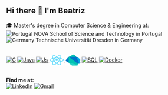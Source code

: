 ## Hi there 👋 I'm Beatriz

🎓 Master's degree in Computer Science & Engineering at: <br>
<tab><img
  src="https://flagcdn.com/16x12/pt.png"
  srcset="https://flagcdn.com/32x24/pt.png 2x,
    https://flagcdn.com/48x36/pt.png 3x"
  width="16"
  height="12"
  alt="Portugal"> NOVA School of Science and Technology in Portugal <br>
<tab><img
  src="https://flagcdn.com/16x12/de.png"
  srcset="https://flagcdn.com/32x24/de.png 2x,
    https://flagcdn.com/48x36/de.png 3x"
  width="16"
  height="12"
  alt="Germany"> Technische Universität Dresden in Germany <br>

<div style="display: inline-block"><br>
  <a href="https://learn.microsoft.com/en-us/cpp/c-language/?view=msvc-170">
    <img align="center" alt="C" height="30" width="40" src="https://cdn.jsdelivr.net/gh/devicons/devicon/icons/c/c-original.svg">
  </a><a href="https://docs.oracle.com/en/java/javase/19/docs/api/index.html" >
    <img align="center" alt="Java" height="30" width="40" src="https://cdn.jsdelivr.net/gh/devicons/devicon/icons/java/java-original.svg">
  </a><a href="https://devdocs.io/javascript/" >
    <img align="center" alt="Js" height="30" width="40" src="https://cdn.jsdelivr.net/gh/devicons/devicon/icons/javascript/javascript-original.svg">
  </a><a href="https://react.dev/learn" >
    <img align="center" alt="React" height="30" width="40" src="https://github.com/devicons/devicon/blob/v2.15.1/icons/react/react-original.svg">
  </a><a href="https://dart.dev/guides" >
    <img align="center" alt="Dart" height="30" width="40" src="https://github.com/devicons/devicon/blob/v2.15.1/icons/dart/dart-original.svg">
  </a><a href="https://www.mysql.com/" >
    <img align="center" alt="SQL" height="30" width="40" src="https://cdn.jsdelivr.net/gh/devicons/devicon/icons/mysql/mysql-original.svg">
  </a><a href="https://www.docker.com/get-started" >
    <img align="center" alt="Docker" height="30" width="40" src="https://cdn.jsdelivr.net/gh/devicons/devicon/icons/docker/docker-original.svg">
  </a>
</div>

<br>
<br>

**Find me at:** 
<br>
[![LinkedIn](https://img.shields.io/badge/LinkedIn-0077B5?style=for-the-badge&logo=linkedin&logoColor=white)](https://www.linkedin.com/in/-beatriz-santos/)
[![Gmail](https://img.shields.io/badge/Gmail-D14836?style=for-the-badge&logo=gmail&logoColor=white)](mailto:bmr.santos@campus.fct.unl.pt)

